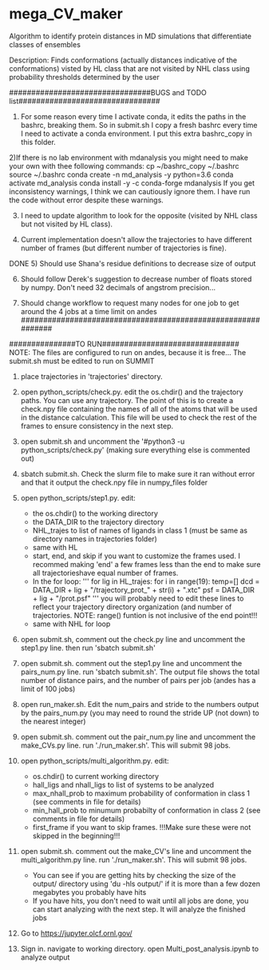 # mega_CV_maker
Algorithm to identify protein distances in MD simulations that differentiate classes of ensembles


Description:
Finds conformations (actually distances indicative of the conformations) visted by HL class that are not visited by NHL class using probability thresholds determined by the user


################################BUGS and TODO list################################
1) For some reason every time I activate conda, it edits the paths in the bashrc, breaking them. So in submit.sh I copy a fresh bashrc every time I need to activate a conda environment. I put this extra bashrc_copy in this folder.

2)If there is no lab environment with mdanalysis you might need to make your own with thee following commands:
	cp ~/bashrc_copy ~/.bashrc
	source ~/.bashrc
	conda create -n md_analysis -y python=3.6
	conda activate md_analysis
	conda install -y -c conda-forge mdanalysis
If you get inconsistency warnings, I think we can cautiously ignore them. I have run the code without error despite these warnings.

3) I need to update algorithm to look for the opposite (visited by NHL class but not visited by HL class).

4) Current implementation doesn't allow the trajectories to have different number of frames (but different number of trajectories is fine).

DONE 5) Should use Shana's residue definitions to decrease size of output

6) Should follow Derek's suggestion to decrease number of floats stored by numpy. Don't need 32 decimals of angstrom precision...

7) Should change workflow to request many nodes for one job to get around the 4 jobs at a time limit on andes
#############################################################


###############TO RUN###############################
NOTE: The files are configured to run on andes, because it is free... The submit.sh must be edited to run on SUMMIT

1) place trajectories in 'trajectories' directory.

2) open python_scripts/check.py. edit the os.chdir() and the trajectory paths. You can use any trajectory. The point of this is to create a check.npy file containing the names of all of the atoms that will be used in the distance calculation. This file will be used to check the rest of the frames to ensure consistency in the next step.

3) open submit.sh and uncomment the '#python3 -u python_scripts/check.py' (making sure everything else is commented out)

4) sbatch submit.sh. Check the slurm file to make sure it ran without error and that it output the check.npy file in numpy_files folder

5) open python_scripts/step1.py. edit:
	- the os.chdir() to the working directory
	- the DATA_DIR to the trajectory directory
	- NHL_trajes to list of names of ligands in class 1 (must be same as directory names in trajectories folder)
	- same with HL
	- start, end, and skip if you want to customize the frames used. I recommed making 'end' a few frames less than the end to make sure all trajectorieshave equal number of frames.
	- In the for loop:
		'''
		for lig in HL_trajes:
		    for i in range(19):
		        temp=[]
		        dcd = DATA_DIR + lig + "/trajectory_prot_" + str(i) + ".xtc"
		        psf = DATA_DIR + lig + "/prot.psf"
		'''
		you will probably need to edit these lines to reflect your trajectory directory organization (and number of trajectories. NOTE: range() funtion is not inclusive of the end point!!!
	- same with NHL for loop

6) open submit.sh, comment out the check.py line and uncomment the step1.py line. then run 'sbatch submit.sh'

7) open submit.sh. comment out the step1.py line and uncomment the pairs_num.py line. run 'sbatch submit.sh'. The output file shows the total number of distance pairs, and the number of pairs per job (andes has a limit of 100 jobs)

8) open run_maker.sh. Edit the num_pairs and stride to the numbers output by the pairs_num.py (you may need to round the stride UP (not down) to the nearest integer)

9) open submit.sh. comment out the pair_num.py line and uncomment the make_CVs.py line. run './run_maker.sh'. This will submit 98 jobs.

10) open python_scripts/multi_algorithm.py. edit:
	- os.chdir() to current working directory
	- hall_ligs and nhall_ligs to list of systems to be analyzed 
	- max_nhall_prob to maximum probability of conformation in class 1 (see comments in file for details)
	- min_hall_prob to minumum probabilty of conformation in class 2 (see comments in file for details)
	- first_frame if you want to skip frames. !!!Make sure these were not skipped in the beginning!!!

11) open submit.sh. comment out the make_CV's line and uncomment the multi_algorithm.py line. run './run_maker.sh'. This will submit 98 jobs.
	- You can see if you are getting hits by checking the size of the output/ directory using 'du -hls output/' if it is more than a few dozen megabytes you probably have hits
	- If you have hits, you don't need to wait until all jobs are done, you can start analyzing with the next step. It will analyze the finished jobs

12) Go to https://jupyter.olcf.ornl.gov/

13) Sign in. navigate to working directory. open Multi_post_analysis.ipynb to analyze output 
